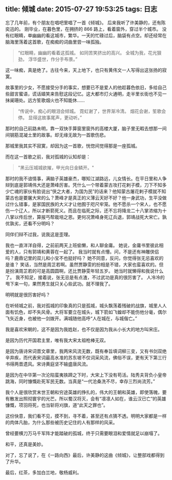 title: 倾城
date: 2015-07-27 19:53:25
tags: 日志
---
忘了几年前，有个朋友在唱吧里唱了一首《倾城》。
后来我听了许美静的，还有陈奕迅的。
刚毕业，在暮色里，在拥挤的 866 路上，看着窗外，穿过半个城市。
没有红眼睛，单幽幽的看这城市，繁华。一天的忙碌过后，脑袋有点空。却还经常在脑海里荡着这首歌，在痴痴的词曲里尝一味孤独。

> “红眼睛，幽幽的看着这孤城。
如同苦笑挤出的高兴。
全城为我，花光狠劲，
浮华盛世，作分手布景。”

这一味痴，真是绝了。古往今来，天上地下，也只有黄伟文一人写得出这张扬的寂寞。

<!-- more -->

故事里的少女，不愿接受分手的事实，想要已不是爱人的他趁暮色依旧，多给自己些甜言蜜语，谎话嬉笑来告慰这段记忆。这大都市灯火通明，走半里长街也不见一抹阑珊处。远方笙歌烟火也不知能休……

> “传说中，痴心的眼泪会倾城。
霓虹谢了，世界渐冷清。
烟花会谢，笙歌会停。
显得这故事尾声，更动听。”

那时的自己前路未明，靠一双快手算窗里窗外的高楼大厦，脑子里无暇去想那一间间钢筋混凝土里的故事。却无缘无故为一首歌伤悲。

那城里我其实不寂寞，却因为这一首歌，恍惚间觉得那是一座孤城。

而在这一首歌之前，我对孤城的认知却是：

> "黑云压城城欲摧，甲光向日金鳞开。"

那时的我不谙情事，满脑子英雄豪杰，哪知江湖路远，儿女情长。在平日里和人争辩到底是郭靖伟大还是萧峰厉害。凭什么一个带着蒙古攻打花剌子模，刀下不知多少亡魂的家伙有脸说出“侠之大者，为国为民”的话来？他知蒙古屠花剌子模就不知蒙古也是要屠大宋的么？萧峰才是真正的义薄云天好不好？他一身武功，生平没做过什么错事，是家国民族的大义才让他囿于咫尺牢笼。他不愿杀一个宋人，也不愿伤一个辽人，所以才断箭死义。而且在临死之际，还不忘将降龙二十八掌浓缩为十八掌以传后世，算报丐帮栽培之恩。更何况萧峰身死辽兵退，郭靖战死大宋亡。孰优孰劣，还看不分明吗？

同伴们辩不过我，说我这是歪理。

我也一直洋洋自得，之前前两天上班偷懒，和人聊金庸。
她说，金庸书里彼此相爱的人，只有郭靖和黄蓉在一起了。
我当时就有点懵。问，不是还有神雕侠侣吗？鹿鼎记里的双儿和小宝不也挺好吗？
她不同意，反问，你觉得张无忌喜欢的是谁？
笑话，当然是周芷若啊。虽然贾静雯的扮相是不错，大家也蛮喜欢的。但是扮演周芷若的可是高圆圆啊，还比贾静雯年轻五岁。
她当时就懒得和我说什么了。
我不知足，接着说，张无忌是有点渣，不过武功是真的很厉害了。
人冷冷的甩下来一句，果然男生就只关心些武功。就不理我了。

明明就是很厉害好吗？

在听倾城之前，我对孤城的印象真的只是孤城，城头飘荡着残破的战旗，城里人人面有饥色，却不失风骨。大将军要立在城头，城下箭如飞蝗却不能伤他分毫，偶尔飞矢近身，也被他一剑拨开。满城随他高呼“人在城在，与城偕亡。”

我是喜欢宋朝的，这不是因为我姓赵，也不仅是因为我从小长大的地方叫宋庄。

是因为历代开国君主里，唯有我大宋太祖枪棒无双。

是因为唐诗宋词晋文章里，我两宋风流无数，既有奉旨填词柳三变，又有书剑双绝辛弃疾，而代表宋词最高水准的苏东坡不仅词采风流，佛俗不误，更有天下第三行书得两晋遗风。宋诗黄庭坚不输盛唐风流。

是因为在中华第一次沦陷蛮夷铁蹄之下时，大宋上下没有苟活。陆秀夫背负小皇帝跳海，同时慷慨赴死军民无数。当真是“一代沧桑洗不尽，幸存三烈尚流芳。”

我个人是很欣赏末世王朝和穷途英雄的挣扎的，伟大的王朝和英雄，即使落魄，要有散发出照彻寰宇的光芒。所以蜀汉将灭，会有“凛凛人如在，谁云汉已亡”的英雄慷慨，项羽将死，也当斩将刈旗，道“此天之罪也”。

这份快意，我们看不见，摸不到，寻不着，甚至还有点猜不透。明明大家都是一样的肉体凡胎，为什么那些被历史记住的人有那样的风采。

曾经要横刀万马千军阵才能踏破的孤城，终于只需要眼泪和爱情就足以崩塌了。

和平，还真是美妙。

对了，忘了说了，在《一路向西》最后，许美静的这曲《倾城》，让整部戏都得到了升华。

最后，红茶，多加白兰地，敬杨威利。